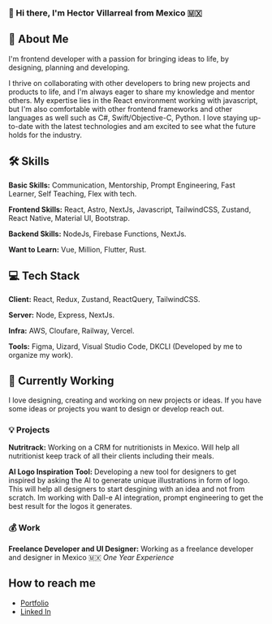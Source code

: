 ### 👋 Hi there, I'm Hector Villarreal from Mexico 🇲🇽 

<!--
**hleoreyes16/hleoreyes16** is a ✨ _special_ ✨ repository because its `README.md` (this file) appears on your GitHub profile.

Here are some ideas to get you started:

- 🔭 I’m currently working on ...
- 🌱 I’m currently learning ...
- 👯 I’m looking to collaborate on ...
- 🤔 I’m looking for help with ...
- 💬 Ask me about ...
- 📫 How to reach me: ...
- 😄 Pronouns: ...
- ⚡ Fun fact: ...
-->

## 🚀 About Me
I'm frontend developer with a passion for bringing ideas to life, by designing, planning and developing.

I thrive on collaborating with other developers to bring new projects and products to life, and I'm always eager to share my knowledge and mentor others. My expertise lies in the React environment working with javascript, but I'm also comfortable with other frontend frameworks and other languages as well such as C#, Swift/Objective-C, Python. I love staying up-to-date with the latest technologies and am excited to see what the future holds for the industry. 


## 🛠 Skills 

**Basic Skills:**
Communication, Mentorship, Prompt Engineering, Fast Learner, Self Teaching, Flex with tech.

**Frontend Skills:**
React, Astro, NextJs, Javascript, TailwindCSS, Zustand, React Native, Material UI, Bootstrap.

**Backend Skills:**
NodeJs, Firebase Functions, NextJs.

**Want to Learn:**
Vue, Million, Flutter, Rust.

## 💻 Tech Stack

**Client:** React, Redux, Zustand, ReactQuery, TailwindCSS.

**Server:** Node, Express, NextJs.

**Infra:** AWS, Cloufare, Railway, Vercel.

**Tools:** Figma, Uizard, Visual Studio Code, DKCLI (Developed by me to organize my work).


## 🔭 Currently Working
I love designing, creating and working on new projects or ideas. If you have some ideas or projects you want to design or develop reach out.

### 💡 Projects
**Nutritrack:**
Working on a CRM for nutritionists in Mexico. Will help all nutritionist keep track of all their clients including their meals.

**AI Logo Inspiration Tool:**
Developing a new tool for designers to get inspired by asking the AI to generate unique illustrations in form of logo. This will help all designers to start desgining with an idea and not from scratch. Im working with Dall-e AI integration, prompt engineering to get the best result for the logos it generates.

### 💰 Work
**Freelance Developer and UI Designer:**
Working as a freelance developer and designer in Mexico 🇲🇽 *One Year Experience*


## How to reach me

 - [Portfolio](https://hectorvillarreal.dev)
 - [Linked In](https://www.linkedin.com/in/hlrv/)
